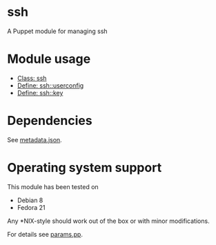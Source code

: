 # ssh

A Puppet module for managing ssh

# Module usage

* [Class: ssh](manifests/init.pp)
* [Define: ssh::userconfig](manifests/userconfig.pp)
* [Define: ssh::key](manifests/key.pp)

# Dependencies

See [metadata.json](metadata.json).

# Operating system support

This module has been tested on

* Debian 8
* Fedora 21

Any *NIX-style should work out of the box or with minor modifications.

For details see [params.pp](manifests/params.pp).
